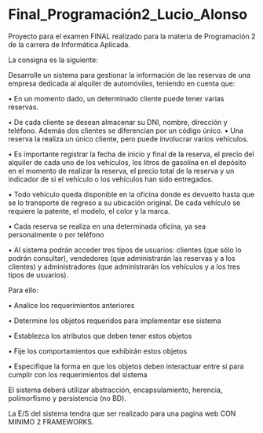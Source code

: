 # Final_Programación2_Lucio_Alonso
Proyecto para el examen FINAL realizado para la materia de Programación 2 de la carrera de Informática Aplicada.

La consigna es la siguiente:

Desarrolle un sistema para gestionar la información de las reservas de una empresa dedicada al alquiler de automóviles, teniendo en cuenta que:

• En un momento dado, un determinado cliente puede tener varias reservas.

• De cada cliente se desean almacenar su DNI, nombre, dirección y teléfono. Además dos clientes se diferencian por un código único. • Una reserva la realiza un único cliente, pero puede involucrar varios vehículos.

• Es importante registrar la fecha de inicio y final de la reserva, el precio del alquiler de cada uno de los vehículos, los litros de gasolina en el depósito en el momento de realizar la reserva, el precio total de la reserva y un indicador de si el vehículo o los vehículos han sido entregados.

• Todo vehículo queda disponible en la oficina donde es devuelto hasta que se lo transporte de regreso a su ubicación original. De cada vehículo se requiere la patente, el modelo, el color y la marca.

• Cada reserva se realiza en una determinada oficina, ya sea personalmente o por teléfono

• Al sistema podrán acceder tres tipos de usuarios: clientes (que sólo lo podrán consultar), vendedores (que administrarán las reservas y a los clientes) y administradores (que administrarán los vehículos y a los tres tipos de usuarios).

Para ello:

• Analice los requerimientos anteriores

• Determine los objetos requeridos para implementar ese sistema

• Establezca los atributos que deben tener estos objetos

• Fije los comportamientos que exhibirán estos objetos

• Especifique la forma en que los objetos deben interactuar entre sí para cumplir con los requerimientos del sistema

El sistema deberá utilizar abstracción, encapsulamiento, herencia, polimorfismo y persistencia (no BD).

La E/S del sistema tendra que ser realizado para una pagina web CON MINIMO 2 FRAMEWORKS.
